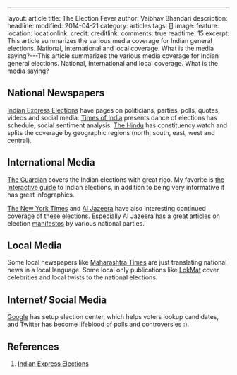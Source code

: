 ---
layout: article
title: The Election Fever
author: Vaibhav Bhandari
description: 
headline: 
modified: 2014-04-21
category: articles
tags: []
image: 
  feature: 
  location: 
  locationlink: 
  credit: 
  creditlink: 
comments: true
readtime: 15
excerpt: This article summarizes the various media coverage for Indian general elections. National, International and local coverage. What is the media saying?---This article summarizes the various media coverage for Indian general elections. National, International and local coverage. What is the media saying?

## National Newspapers
[Indian Express Elections][1] have pages on politicians, parties, polls, quotes, videos and social media. [Times of India][2] presents dance of elections has schedule, social sentiment analysis. [The Hindu][3] has constituency watch and splits the coverage by geographic regions (north, south, east, west and central).

## International Media
[The Guardian][4] covers the Indian elections with great rigo. My favorite is [the interactive guide](http://www.theguardian.com/world/2014/apr/07/-sp-indian-election-2014-interactive-guide-narendra-modi-rahul-gandhi) to Indian elections, in addition to being very informative it has great infographics.

[The New York Times][5] and [Al Jazeera][6] have also interesting continued coverage of these elections. Especially Al Jazeera has a great articles on election [manifestos](http://www.aljazeera.com/indepth/opinion/2014/04/manifestos-indian-elections-201441434237199300.html) by various national parties.

## Local Media
Some local newspapers like [Maharashtra Times][7] are just translating national news in a local language. Some local only publications like [LokMat][8] cover celebrities and local twists to the national elections.

## Internet/ Social Media
[Google][9] has setup election center, which helps voters lookup candidates, and Twitter has become lifeblood of polls and controversies :).

## References
1. [Indian Express Elections][1]

[1]:http://indianexpress.com/elections/
[2]:http://timesofindia.indiatimes.com/lok-sabha-elections-2014/elections2014.cms
[3]:http://www.thehindu.com/elections/
[4]:http://www.theguardian.com/world/indian-elections-2014
[5]:http://india.blogs.nytimes.com/category/india-votes/
[6]:http://www.aljazeera.com/indepth/interactive/2014/04/infographic-how-india-forms-government-20144484611258351.html
[7]:http://maharashtratimes.indiatimes.com/lok-sabha-elections-2014/election2014.cms
[8]:http://onlinenews1.lokmat.com/staticpages/editions/today/main/SuperVote-Main.php
[9]:https://www.google.co.in/elections/ed/in/districts

